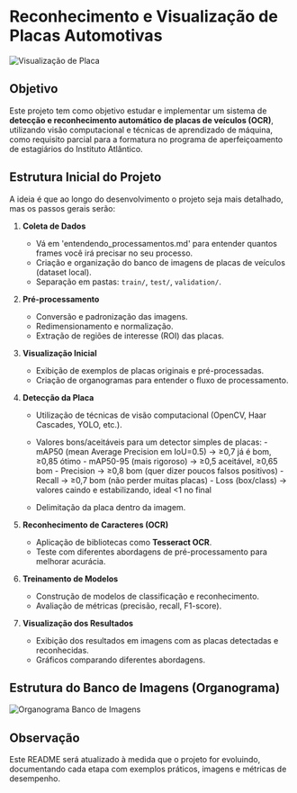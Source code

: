 # Reconhecimento e Visualização de Placas Automotivas

![Visualização de Placa](https://sensoreng.com.br/wp-content/uploads/2021/03/lpr-leitura-de-placas-de-veiculos-monitoramento-de-portaria-online-armanzenamento-em-nuvem-300x169.jpg)

## Objetivo
Este projeto tem como objetivo estudar e implementar um sistema de **detecção e reconhecimento automático de placas de veículos (OCR)**, utilizando visão computacional e técnicas de aprendizado de máquina, como requisito parcial para a formatura no programa de aperfeiçoamento de estagiários do Instituto Atlântico. 

## Estrutura Inicial do Projeto
A ideia é que ao longo do desenvolvimento o projeto seja mais detalhado, mas os passos gerais serão:

1. **Coleta de Dados**
   - Vá em 'entendendo_processamentos.md' para entender quantos frames você irá precisar no seu processo. 
   - Criação e organização do banco de imagens de placas de veículos (dataset local).
   - Separação em pastas: `train/`, `test/`, `validation/`.

2. **Pré-processamento**
   - Conversão e padronização das imagens.
   - Redimensionamento e normalização.
   - Extração de regiões de interesse (ROI) das placas.

3. **Visualização Inicial**
   - Exibição de exemplos de placas originais e pré-processadas.
   - Criação de organogramas para entender o fluxo de processamento.

4. **Detecção da Placa**
   - Utilização de técnicas de visão computacional (OpenCV, Haar Cascades, YOLO, etc.).
   - Valores bons/aceitáveis para um detector simples de placas:
         - mAP50 (mean Average Precision em IoU=0.5) → ≥0,7 já é bom, ≥0,85 ótimo
         - mAP50-95 (mais rigoroso) → ≥0,5 aceitável, ≥0,65 bom
         - Precision → ≥0,8 bom (quer dizer poucos falsos positivos)
         - Recall → ≥0,7 bom (não perder muitas placas)
         - Loss (box/class) → valores caindo e estabilizando, ideal <1 no final




   - Delimitação da placa dentro da imagem.

5. **Reconhecimento de Caracteres (OCR)**
   - Aplicação de bibliotecas como **Tesseract OCR**.
   - Teste com diferentes abordagens de pré-processamento para melhorar acurácia.

6. **Treinamento de Modelos**
   - Construção de modelos de classificação e reconhecimento.
   - Avaliação de métricas (precisão, recall, F1-score).

7. **Visualização dos Resultados**
   - Exibição dos resultados em imagens com as placas detectadas e reconhecidas.
   - Gráficos comparando diferentes abordagens.


## Estrutura do Banco de Imagens (Organograma)

![Organograma Banco de Imagens](./Desafio/imagens_README/organograma_readme_.png)

## Observação
Este README será atualizado à medida que o projeto for evoluindo, documentando cada etapa com exemplos práticos, imagens e métricas de desempenho.


